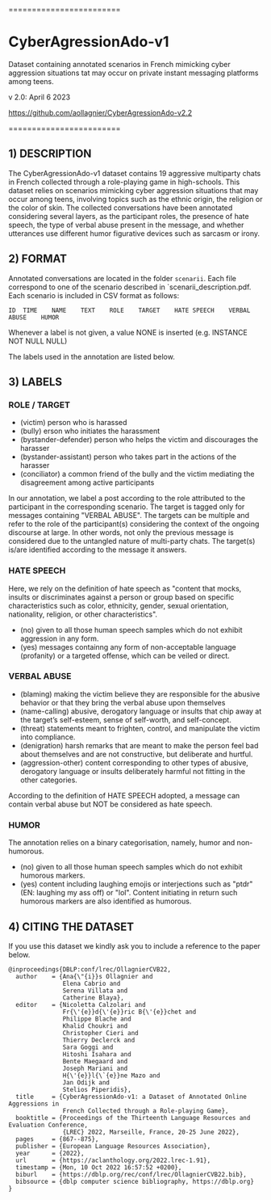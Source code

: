 ========================

# CyberAgressionAdo-v1
Dataset containing annotated scenarios in French mimicking cyber aggression situations tat may occur on private instant messaging platforms among teens.

v 2.0: April 6 2023

https://github.com/aollagnier/CyberAgressionAdo-v2.2

========================

## 1) DESCRIPTION
 
The CyberAgressionAdo-v1 dataset contains 19 aggressive multiparty chats in French collected through a role-playing game in high-schools. This dataset relies on scenarios mimicking cyber aggression situations that may occur among teens, involving topics such as the ethnic origin, the religion or the color of skin. The collected conversations have been annotated considering several layers, as the participant roles, the presence of hate speech, the type of verbal abuse present in the message, and whether utterances use different humor figurative devices such as sarcasm or irony.

## 2) FORMAT

Annotated conversations are located in the folder `scenarii`. Each file correspond to one of the scenario described in `scenarii_description.pdf. Each scenario is included in CSV format as follows:

```
ID  TIME    NAME    TEXT    ROLE    TARGET    HATE SPEECH    VERBAL ABUSE    HUMOR
```

Whenever a label is not given, a value NONE is inserted (e.g. INSTANCE  NOT NULL    NULL)

The labels used in the annotation are listed below.

## 3) LABELS

### ROLE / TARGET

- (victim) person who is harassed
- (bully) erson who initiates the harassment
- (bystander-defender) person who helps the victim and discourages the harasser
- (bystander-assistant) person who takes part in the actions of the harasser
- (conciliator) a common friend of the bully and the victim mediating the disagreement among active participants

In our annotation, we label a post according to the role attributed to the participant in the corresponding scenario. The target is tagged only for messages containing "VERBAL ABUSE". The targets can be multiple and refer to the role of the participant(s) considering the context of the ongoing discourse at large. In other words, not only the previous message is considered due to the untangled nature of multi-party chats. The target(s) is/are identified according to the message it answers. 

### HATE SPEECH

Here, we rely on the definition of hate speech as "content that mocks, insults or discriminates against a person or group based on specific characteristics such as color, ethnicity, gender, sexual orientation, nationality, religion, or other characteristics".

- (no) given to all those human speech samples which do not exhibit aggression in any form.
- (yes) messages containng any form of non-acceptable language (profanity) or a targeted offense, which can be veiled or direct.

### VERBAL ABUSE

- (blaming) making the victim believe they are responsible for the abusive behavior or that they bring the verbal abuse upon themselves 
- (name-calling) abusive, derogatory language or insults that chip away at the target’s self-esteem, sense of self-worth, and self-concept.
- (threat) statements meant to frighten, control, and manipulate the victim into compliance.
- (denigration) harsh remarks that are meant to make the person feel bad about themselves and are not constructive, but deliberate and hurtful.
- (aggression-other) content corresponding to other types of abusive, derogatory language or insults deliberately harmful not fitting in the other categories.

According to the definition of HATE SPEECH adopted, a message can contain verbal abuse but NOT be considered as hate speech.

### HUMOR

The annotation relies on a binary categorisation, namely, humor and non-humorous.

- (no) given to all those human speech samples which do not exhibit humorous markers.
- (yes) content including laughing emojis or interjections such as "ptdr" (EN: laughing my ass off) or "lol". Content initiating in return such humorous markers are also identified as humorous.

## 4) CITING THE DATASET

If you use this dataset we kindly ask you to include a reference to the paper below.

```
@inproceedings{DBLP:conf/lrec/OllagnierCVB22,
  author    = {Ana{\"{i}}s Ollagnier and
               Elena Cabrio and
               Serena Villata and
               Catherine Blaya},
  editor    = {Nicoletta Calzolari and
               Fr{\'{e}}d{\'{e}}ric B{\'{e}}chet and
               Philippe Blache and
               Khalid Choukri and
               Christopher Cieri and
               Thierry Declerck and
               Sara Goggi and
               Hitoshi Isahara and
               Bente Maegaard and
               Joseph Mariani and
               H{\'{e}}l{\`{e}}ne Mazo and
               Jan Odijk and
               Stelios Piperidis},
  title     = {CyberAgressionAdo-v1: a Dataset of Annotated Online Aggressions in
               French Collected through a Role-playing Game},
  booktitle = {Proceedings of the Thirteenth Language Resources and Evaluation Conference,
               {LREC} 2022, Marseille, France, 20-25 June 2022},
  pages     = {867--875},
  publisher = {European Language Resources Association},
  year      = {2022},
  url       = {https://aclanthology.org/2022.lrec-1.91},
  timestamp = {Mon, 10 Oct 2022 16:57:52 +0200},
  biburl    = {https://dblp.org/rec/conf/lrec/OllagnierCVB22.bib},
  bibsource = {dblp computer science bibliography, https://dblp.org}
}
```
